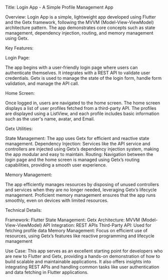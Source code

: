 Title: Login App - A Simple Profile Management App

Overview:
Login App is a simple, lightweight app developed using Flutter and the Getx framework, following the MVVM (Model-View-ViewModel) architecture pattern. The app demonstrates core concepts such as state management, dependency injection, routing, and memory management using Getx.

Key Features:

Login Page:

The app begins with a user-friendly login page where users can authenticate themselves.
It integrates with a REST API to validate user credentials.
Getx is used to manage the state of the login form, handle form validation, and manage the API call.


Home Screen:

Once logged in, users are navigated to the home screen.
The home screen displays a list of user profiles fetched from a third-party API.
The profiles are displayed using a ListView, and each profile includes basic information such as the user's name, avatar, and Email.

Getx Utilities:

State Management: The app uses Getx for efficient and reactive state management.
Dependency Injection: Services like the API service and controllers are injected using Getx’s dependency injection system, making the app modular and easy to maintain.
Routing: Navigation between the login page and the home screen is managed using Getx’s routing capabilities, providing a smooth user experience.


Memory Management:

The app efficiently manages resources by disposing of unused controllers and services when they are no longer needed, leveraging Getx’s lifecycle management.
Proficient memory management ensures that the app runs smoothly, even on devices with limited resources.


Technical Details:

Framework: Flutter
State Management: Getx
Architecture: MVVM (Model-View-ViewModel)
API Integration: REST APIs
Third-Party API: Used for fetching profile data
Memory Management: Focus on efficient use of resources, using Getx’s features like reactive programming and lifecycle management


Use Case:
This app serves as an excellent starting point for developers who are new to Flutter and Getx, providing a hands-on demonstration of how to build scalable and maintainable applications. It also offers insights into integrating REST APIs and handling common tasks like user authentication and data fetching in Flutter applications.
